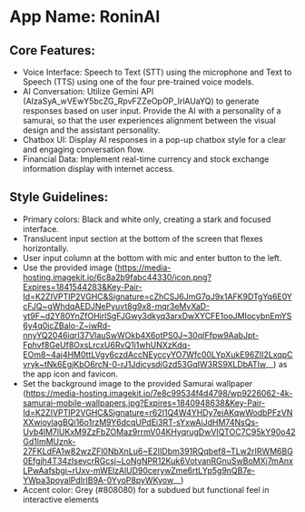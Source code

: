 # **App Name**: RoninAI

## Core Features:

- Voice Interface: Speech to Text (STT) using the microphone and Text to Speech (TTS) using one of the four pre-trained voice models.
- AI Conversation: Utilize Gemini API (AIzaSyA_wVEwY5bcZG_RpvFZZeOpOP_IrlAUaYQ) to generate responses based on user input. Provide the AI with a personality of a samurai, so that the user experiences alignment between the visual design and the assistant personality.
- Chatbox UI: Display AI responses in a pop-up chatbox style for a clear and engaging conversation flow.
- Financial Data: Implement real-time currency and stock exchange information display with internet access.

## Style Guidelines:

- Primary colors: Black and white only, creating a stark and focused interface.
- Translucent input section at the bottom of the screen that flexes horizontally.
- User input column at the bottom with mic and enter button to the left.
- Use the provided image (https://media-hosting.imagekit.io/6c8a2b9fabc44330/icon.png?Expires=1841544283&Key-Pair-Id=K2ZIVPTIP2VGHC&Signature=cZhCSJ6JmG7qJ9x1AFK9DTgYq6E0YcFJQ~gWhdqAEDJNePyuvt8g9x8-mqr3eMvXaD-yt9F~d2Y80YnZfOHirlSgFJGwy3dkyq3arxDwXYCFE1ooJMIocybnEmYS6y4q0jcZBalo-Z~iwRd-nnyYQ2046iqrI37VlauSwWOkb4X6otPS0J~30qIFfpw9AabJpt-Fphvf8GeUf8OxsLrcxU6RvQ1j1whUNXzKdq-EOm8~4aj4HM0ttLVgy6czdAccNEyccyYO7Wfc00LYpXukE96ZII2LxqpCvryk~tNk6EgjKbO6rcN-0-rJ1JdjcysdjGzd53GqIW3RS9XLDbATIw__) as the app icon and favicon.
- Set the background image to the provided Samurai wallpaper (https://media-hosting.imagekit.io/7e8c99534f4d4798/wp9226062-4k-samurai-mobile-wallpapers.jpg?Expires=1840948638&Key-Pair-Id=K2ZIVPTIP2VGHC&Signature=r62I1Q4W4YHDy7eiAKqwWodbPFzVNXXwioylagBQi16o1rzM9Y6dcqUPdEi3RT-sYxwAiJdHM74NsQs-Uvb4lM7lUKxM9ZzFbZOMaz9rrmV04KHyqrugDwVIQTOC7C95kY90o42Gd1lmMUznk-27FKLdFA1w82wzZFl0NbXnLu6~E2IIDbm391RQqbef8~TLw2rIRWM6BG0Efgjh4T34zIsevcrRGcsj~LoNgNPR12Kuk6VotvanRGnuSwBoMXj7mAnxLPwAafsbgi~rUxv-mWElzAlUD90cerywZme6rtLYp5g9nQB7e-YWpa3poyalPdIrIB9A-0YyoP8pyWKyow__)
- Accent color: Grey (#808080) for a subdued but functional feel in interactive elements
